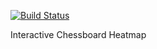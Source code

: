 [![Build Status](https://travis-ci.org/buwuwei/light-up-chessboard.svg?branch=master)](https://travis-ci.org/buwuwei/light-up-chessboard)

Interactive Chessboard Heatmap
